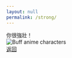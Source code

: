 ```yaml
---
layout: null
permalink: /strong/
---
```


<!DOCTYPE html>
<html>
<head>
    <meta charset="utf-8">
    <meta name="viewport" content="width=device-width, initial-scale=1">
    <title>你很強壯！</title>
<style>
* {
    margin: 0;
    padding: 0;
    box-sizing: border-box;
}

body {
    background: #000;
    color: #fff;
    font-family: 'Helvetica Neue', sans-serif;
    min-height: 100vh;
    display: flex;
    flex-direction: column;
    align-items: center;
    justify-content: center;
    overflow: hidden;
}

.message {
    font-size: 8em;
    font-weight: 900;
    text-align: center;
    margin-bottom: 1em;
    animation: powerUp 2s infinite;
    text-shadow: 
        0 0 20px #ff0000,
        0 0 40px #ff0000,
        0 0 60px #ff0000;
}

.image-container {
    position: relative;
    width: 100%;
    max-width: 1200px;
    margin: 0 auto;
}

.bodybuilders {
    width: 100%;
    height: auto;
    filter: contrast(150%) brightness(120%) saturate(150%);
    animation: flex 1s infinite;
    border: 5px solid #ff0000;
    box-shadow: 0 0 50px rgba(255, 0, 0, 0.5);
}

@keyframes powerUp {
    0% { transform: scale(1); }
    50% { transform: scale(1.1); }
    100% { transform: scale(1); }
}

@keyframes flex {
    0% { transform: rotate(-1deg); }
    50% { transform: rotate(1deg); }
    100% { transform: rotate(-1deg); }
}

.back-home {
    position: fixed;
    bottom: 2em;
    left: 50%;
    transform: translateX(-50%);
    padding: 1em 2em;
    font-size: 1.2em;
    text-decoration: none;
    color: #fff;
    background: #ff0000;
    border: none;
    border-radius: 5px;
    transition: all 0.3s ease;
}

.back-home:hover {
    background: #ff3333;
    transform: translateX(-50%) scale(1.1);
}
</style>
</head>
<body>
    <div class="message">你很強壯！</div>
    <div class="image-container">
        <img src="https://i.imgur.com/1vYw5jF.jpg" alt="Buff anime characters" class="bodybuilders">
    </div>
    <a href="/" class="back-home">返回</a>
</body>
</html> 